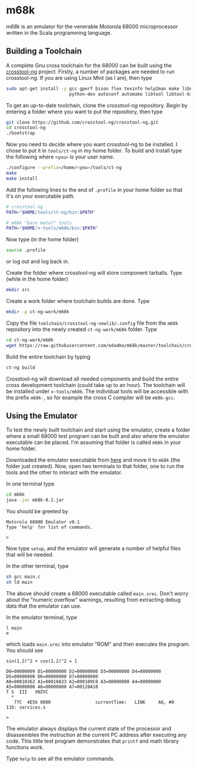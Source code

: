m68k
====

*m68k* is an emulator for the venerable Motorola 68000 microprocessor written in the Scala programming language.

Building a Toolchain
--------------------

A complete Gnu cross toolchain for the 68000 can be built using the [crosstool-ng](https://crosstool-ng.github.io/) project.  Firstly, a number of packages are needed to run crosstool-ng.  If you are using Linux Mint (as I am), then type

```bash
sudo apt-get install -y gcc gperf bison flex texinfo help2man make libncurses5-dev \
                        python-dev autoconf automake libtool libtool-bin gawk g++
```

To get an up-to-date toolchain, clone the *crosstool-ng* repository.  Begin by entering a folder where you want to put the repository, then type

```bash
git clone https://github.com/crosstool-ng/crosstool-ng.git
cd crosstool-ng
./bootstrap
```

Now you need to decide where you want crosstool-ng to be installed.  I chose to put it in `tools/ct-ng` in my home folder.  To build and install type the following where `<you>` is your user name.

```bash
./configure --prefix=/home/<you>/tools/ct-ng
make
make install
```

Add the following lines to the end of `.profile` in your home folder so that it's on your executable path.

```bash
# crosstool-ng
PATH="$HOME/tools/ct-ng/bin:$PATH"

# m68k "bare metal" tools
PATH="$HOME/x-tools/m68k/bin:$PATH"
```

Now type (in the home folder)

```bash
source .profile
```

or log out and log back in.

Create the folder where crosstool-ng will store component tarballs.  Type (while in the home folder)

```bash
mkdir src
```

Create a work folder where toolchain builds are done.  Type

```bash
mkdir -p ct-ng-work/m68k
```

Copy the file `toolchain/crosstool-ng-newlib/.config` file from the `m68k` repository into the newly created `ct-ng-work/m68k` folder.  Type

```bash
cd ct-ng-work/m68k
wget https://raw.githubusercontent.com/edadma/m68k/master/toolchain/crosstool-ng-newlib/.config
```

Build the entire toolchain by typing

```bash
ct-ng build
```

Crosstool-ng will download all needed components and build the entire cross development toolchain (could take up to an hour).  The toolchain will be installed under `x-tools/m68k`.  The individual tools will be accessible with the prefix `m68k-`, so for example the cross C compiler will be `m68k-gcc`.

Using the Emulator
------------------

To test the newly built toolchain and start using the emulator, create a folder where a small 68000 test program can be built and also where the emulator executable can be placed.  I'm assuming that folder is called `m68k` in your home folder.

Downloaded the emulator executable from [here](https://dl.bintray.com/edadma/generic/m68k-0.1.jar) and move it to `m68k` (the folder just created).  Now, open two terminals to that folder, one to run the tools and the other to interact with the emulator.

In one terminal type

```bash
cd m68k
java -jar m68k-0.1.jar
```

You should be greeted by

    Motorola 68000 Emulator v0.1
    Type 'help' for list of commands.
    
    > 
    
Now type `setup`, and the emulator will generate a number of helpful files that will be needed.

In the other terminal, type

```bash
sh gcc main.c
sh ld main
```

The above should create a 68000 executable called `main.srec`.  Don't worry about the "numeric overflow" warnings, resulting from extracting debug data that the emulator can use.

In the emulator terminal, type

    l main
    e
    
which loads `main.srec` into emulator "ROM" and then executes the program.  You should see

    sin(1.2)^2 + cos(1.2)^2 = 1
    
    D0=00000009 D1=00000000 D2=00000000 D3=00000000 D4=00000000 D5=00000000 D6=00000000 D7=00000000 
    A0=00010362 A1=00010A33 A2=000109C8 A3=00000000 A4=00000000 A5=00000000 A6=00000000 A7=00120A10 
    T S  III   XNZVC
      *             
       77C  4E56 0000                 currentTime:   LINK     A6, #0              116: services.s
    
    >     

The emulator always displays the current state of the processor and disassembles the instruction at the current PC address after executing any code.  This little test program demonstrates that `printf` and math library functions work.

Type `help` to see all the emulator commands.